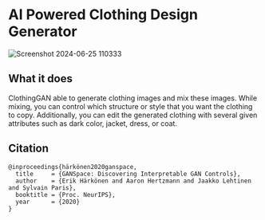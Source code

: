 # AI Powered Clothing Design Generator


![Screenshot 2024-06-25 110333](https://github.com/anvita-kumar30/ClothingDesignGenerator/assets/109106936/6e64be6c-51d3-4be3-ad8b-327b7729b117)



## What it does
ClothingGAN able to generate clothing images and mix these images. While mixing, you can control which structure or style that you want the clothing to copy. Additionally, you can edit the generated clothing with several given attributes such as dark color, jacket, dress, or coat.



## Citation
```
@inproceedings{härkönen2020ganspace,
  title     = {GANSpace: Discovering Interpretable GAN Controls},
  author    = {Erik Härkönen and Aaron Hertzmann and Jaakko Lehtinen and Sylvain Paris},
  booktitle = {Proc. NeurIPS},
  year      = {2020}
}
```
